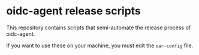 # oidc-agent release scripts

This repository contains scripts that semi-automate the release process of
oidc-agent.

If you want to use these on your machine, you must edit the `oar-config`
file.
